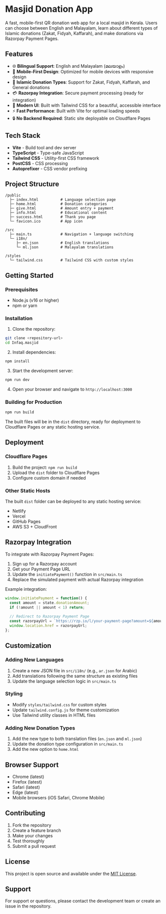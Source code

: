 # Masjid Donation App

A fast, mobile-first QR donation web app for a local masjid in Kerala. Users can choose between English and Malayalam, learn about different types of Islamic donations (Zakat, Fidyah, Kaffarah), and make donations via Razorpay Payment Pages.

## Features

- 🌐 **Bilingual Support**: English and Malayalam (മലയാളം)
- 📱 **Mobile-First Design**: Optimized for mobile devices with responsive design
- 🕌 **Islamic Donation Types**: Support for Zakat, Fidyah, Kaffarah, and General donations
- 💳 **Razorpay Integration**: Secure payment processing (ready for integration)
- 🎨 **Modern UI**: Built with Tailwind CSS for a beautiful, accessible interface
- ⚡ **Fast Performance**: Built with Vite for optimal loading speeds
- 🔒 **No Backend Required**: Static site deployable on Cloudflare Pages

## Tech Stack

- **Vite** - Build tool and dev server
- **TypeScript** - Type-safe JavaScript
- **Tailwind CSS** - Utility-first CSS framework
- **PostCSS** - CSS processing
- **Autoprefixer** - CSS vendor prefixing

## Project Structure

```
/public
  ├─ index.html          # Language selection page
  ├─ home.html           # Donation categories
  ├─ give.html           # Amount entry + payment
  ├─ info.html           # Educational content
  ├─ success.html        # Thank you page
  └─ favicon.ico         # App icon

/src
  ├─ main.ts             # Navigation + language switching
  └─ i18n/
     ├─ en.json          # English translations
     └─ ml.json          # Malayalam translations

/styles
  └─ tailwind.css        # Tailwind CSS with custom styles
```

## Getting Started

### Prerequisites

- Node.js (v16 or higher)
- npm or yarn

### Installation

1. Clone the repository:
```bash
git clone <repository-url>
cd Infaq.masjid
```

2. Install dependencies:
```bash
npm install
```

3. Start the development server:
```bash
npm run dev
```

4. Open your browser and navigate to `http://localhost:3000`

### Building for Production

```bash
npm run build
```

The built files will be in the `dist` directory, ready for deployment to Cloudflare Pages or any static hosting service.

## Deployment

### Cloudflare Pages

1. Build the project: `npm run build`
2. Upload the `dist` folder to Cloudflare Pages
3. Configure custom domain if needed

### Other Static Hosts

The built `dist` folder can be deployed to any static hosting service:
- Netlify
- Vercel
- GitHub Pages
- AWS S3 + CloudFront

## Razorpay Integration

To integrate with Razorpay Payment Pages:

1. Sign up for a Razorpay account
2. Get your Payment Page URL
3. Update the `initiatePayment()` function in `src/main.ts`
4. Replace the simulated payment with actual Razorpay integration

Example integration:
```typescript
window.initiatePayment = function() {
  const amount = state.donationAmount;
  if (!amount || amount < 1) return;
  
  // Redirect to Razorpay Payment Page
  const razorpayUrl = `https://rzp.io/l/your-payment-page?amount=${amount * 100}`;
  window.location.href = razorpayUrl;
};
```

## Customization

### Adding New Languages

1. Create a new JSON file in `src/i18n/` (e.g., `ar.json` for Arabic)
2. Add translations following the same structure as existing files
3. Update the language selection logic in `src/main.ts`

### Styling

- Modify `styles/tailwind.css` for custom styles
- Update `tailwind.config.js` for theme customization
- Use Tailwind utility classes in HTML files

### Adding New Donation Types

1. Add the new type to both translation files (`en.json` and `ml.json`)
2. Update the donation type configuration in `src/main.ts`
3. Add the new option to `home.html`

## Browser Support

- Chrome (latest)
- Firefox (latest)
- Safari (latest)
- Edge (latest)
- Mobile browsers (iOS Safari, Chrome Mobile)

## Contributing

1. Fork the repository
2. Create a feature branch
3. Make your changes
4. Test thoroughly
5. Submit a pull request

## License

This project is open source and available under the [MIT License](LICENSE).

## Support

For support or questions, please contact the development team or create an issue in the repository.
